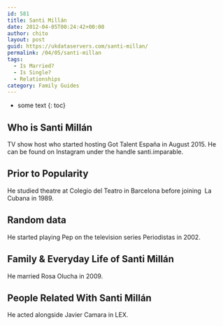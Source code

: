 ```yaml
---
id: 581
title: Santi Millán
date: 2012-04-05T00:24:42+00:00
author: chito
layout: post
guid: https://ukdataservers.com/santi-millan/
permalink: /04/05/santi-millan
tags:
  - Is Married?
  - Is Single?
  - Relationships
category: Family Guides
---
```


* some text
{: toc}
          
          
## Who is  Santi Millán
                  
                  
                  
TV show host who started hosting Got Talent España in August 2015. He can be found on Instagram under the handle santi.imparable.
                  
                
                
                
## Prior to Popularity 
                  
                  
                  
He studied theatre at Colegio del Teatro in Barcelona before joining  La Cubana in 1989.
                  
                
                
                
## Random data 
                  
                  
                  
He started playing Pep on the television series Periodistas in 2002.
                  
                
                
                
## Family & Everyday Life of Santi Millán
                  
                  
                  
He married Rosa Olucha in 2009.
                  
                
                
                
## People Related With  Santi Millán
                  
                  
                  
He acted alongside Javier Camara in LEX.
                  
                
              
            
          
          
          
    
    
  
